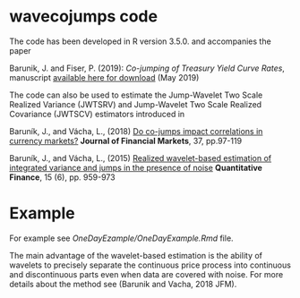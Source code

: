 # wavecojumps code 

The code has been developed in R version 3.5.0. and accompanies the paper

Barunik, J. and Fiser, P. (2019): *Co-jumping of Treasury Yield Curve Rates*, manuscript [available here for download](soon) (May 2019)

The code can also be used to estimate the Jump-Wavelet Two Scale Realized Variance (JWTSRV) and Jump-Wavelet Two Scale Realized Covariance (JWTSCV) estimators introduced in 

Baruník, J., and Vácha, L., (2018) [Do co-jumps impact correlations in currency markets?](https://ideas.repec.org/p/arx/papers/1602.05489.html) **Journal of Financial Markets**, 37, pp.97-119<br/>

Baruník, J., and Vácha, L., (2015) [Realized wavelet-based estimation of integrated variance and jumps in the presence of noise](https://ideas.repec.org/p/arx/papers/1602.05489.html) **Quantitative Finance**, 15 (6), pp. 959-973<br/>

# Example

For example see *OneDayEzample/OneDayExample.Rmd* file.

The main advantage of the wavelet-based estimation is the ability of wavelets to precisely separate the continuous price process into continuous and discontinuous parts even when data are covered with noise. For more details about the method see (Barunik and Vacha, 2018 JFM).
